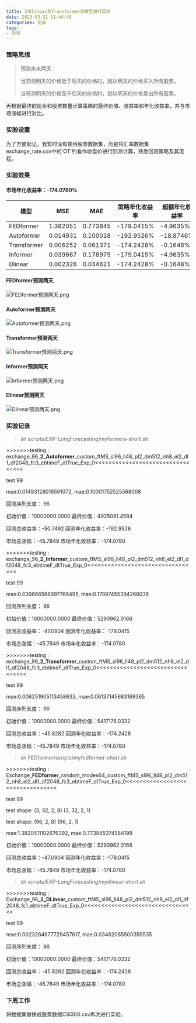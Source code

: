 ```yaml
---
title: 对Dlinear及Transformer类模型进行回测
date: 2023-03-21 11:44:40
categories: 组会
tags:
- 回测
---
```


### 策略思想

> 预测未来两天：
>
> 当预测明天的价格低于后天的价格时，就以明天的价格买入所有股票。
>
> 当预测明天的价格高于后天的价格时，就以明天的价格卖出所有股票。

再根据最终的现金和股票数量计算策略的最终价值、收益率和年化收益率，并与市场涨幅进行对比。

<!--more-->

### 实验设置

为了方便起见，我暂时没有使用股票数据集，而是将汇率数据集exchange_rate.csv中的'OT'列看作收盘价进行回测计算，熟悉回测策略及其流程。

### 实验效果

#### 市场年化收益率：-174.0780%

| 模型        | MSE      | MAE      | 策略年化收益率 | 超额年化收益率 |
| ----------- | -------- | -------- | -------------- | -------------- |
| FEDformer   | 1.382051 | 0.773845 | -179.0415%     | -4.9635%       |
| Autoformer  | 0.014931 | 0.100018 | -192.9526%     | -18.8746%      |
| Transformer | 0.006252 | 0.061371 | -174.2428%     | -0.1648%       |
| Informer    | 0.039667 | 0.178975 | -179.0415%     | -4.9635%       |
| Dlinear     | 0.002326 | 0.034621 | -174.2428%     | -0.1648%       |

#### FEDformer预测两天

![FEDformer预测两天.png](https://s1.ax1x.com/2023/03/21/ppU1kZt.png)

#### Autoformer预测两天

![Autoformer预测两天.png](https://s1.ax1x.com/2023/03/21/ppU1Zi8.png)

#### Transformer预测两天

![Transformer预测两天.png](https://s1.ax1x.com/2023/03/21/ppU1nzQ.png)

#### Informer预测两天

![Informer预测两天.png](https://s1.ax1x.com/2023/03/21/ppU1KMj.png)

#### Dlinear预测两天

![Dlinear预测两天.png](https://s1.ax1x.com/2023/03/21/ppUljIK.png)

### 实验记录

> sh scripts/EXP-LongForecasting/myformers-short.sh

\>>>>>>>testing : exchange_96_**2_Autoformer**_custom_ftMS_sl96_ll48_pl2_dm512_nh8_el2_dl1_df2048_fc3_ebtimeF_dtTrue_Exp_0<<<<<<<<<<<<<<<<<<<<<<<<<<<<<<<<<

test 99

mse:0.01493128016591072, mae:0.10001752525568008

回测序列长度： 96

初始价值：10000000.0000  最终价值：4925081.4584

回测总收益率：-50.7492 回测年化收益率：-192.9526

市场总涨幅：-45.7849  市场年化收益率：-174.0780



\>>>>>>>testing : exchange_96_**2_Informer**_custom_ftMS_sl96_ll48_pl2_dm512_nh8_el2_dl1_df2048_fc3_ebtimeF_dtTrue_Exp_0<<<<<<<<<<<<<<<<<<<<<<<<<<<<<<<<<

test 99

mse:0.039666566997766495, mae:0.17897455394268036

回测序列长度： 96

初始价值：10000000.0000  最终价值：5290962.0168

回测总收益率：-47.0904 回测年化收益率：-179.0415

市场总涨幅：-45.7849  市场年化收益率：-174.0780



\>>>>>>>testing : exchange_96_**2_Transformer**_custom_ftMS_sl96_ll48_pl2_dm512_nh8_el2_dl1_df2048_fc3_ebtimeF_dtTrue_Exp_0<<<<<<<<<<<<<<<<<<<<<<<<<<<<<<<<<

test 99

mse:0.006251905113458633, mae:0.06137145683169365

回测序列长度： 96

初始价值：10000000.0000  最终价值：5417176.0332

回测总收益率：-45.8282 回测年化收益率：-174.2428

市场总涨幅：-45.7849  市场年化收益率：-174.0780



> sh FEDformer/scripts/myfedformer-short.sh

\>>>>>>>testing : Exchange_**FEDforme**r_random_modes64_custom_ftMS_sl96_ll48_pl2_dm512_nh8_el2_dl1_df2048_fc3_ebtimeF_dtTrue_Exp_0<<<<<<<<<<<<<<<<<<<<<<<<<<<<<<<<<

test 99

test shape: (3, 32, 2, 8) (3, 32, 2, 1)

test shape: (96, 2, 8) (96, 2, 1)

mse:1.3820511102676392, mae:0.773845374584198

初始价值：10000000.0000  最终价值：5290962.0168

回测总收益率：-47.0904 回测年化收益率：-179.0415

市场总涨幅：-45.7849  市场年化收益率：-174.0780



>sh scripts/EXP-LongForecasting/mydlinear-short.sh

\>>>>>>>testing : Exchange_96_**2_DLinear**_custom_ftMS_sl96_ll48_pl2_dm512_nh8_el2_dl1_df2048_fc1_ebtimeF_dtTrue_Exp_0<<<<<<<<<<<<<<<<<<<<<<<<<<<<<<<<<

test 99

mse:0.0023264677729457617, mae:0.03462085500359535

回测序列长度： 96

初始价值：10000000.0000  最终价值：5417176.0332

回测总收益率：-45.8282 回测年化收益率：-174.2428

市场总涨幅：-45.7849  市场年化收益率：-174.0780

### 下周工作

将数据集替换成股票数据CSI300.csv再次进行实验。

